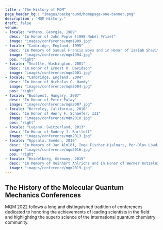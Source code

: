 ```yaml
---
title : "The History of MQM"
page_header_bg : "images/background/homepage-one-banner.png"
description : "MQM History."
draft: false
venue:
- locale: "Athens, Georgia, 1989"
  desc: "In Honor of John Pople (1998 Nobel Prize)"
  image: "images/conference/mqm1989.jpg"
- locale: "Cambridge, England, 1995"
  desc: "In Memory of Samuel Francis Boys and in Honor of Isaiah Shavitt"
  image: "images/conference/mqm1994.jpg"
  pos: "right"
- locale: "Seattle, Washington, 2001"
  desc: "In Honor of Ernest R. Davidson"
  image: "images/conference/mqm2001.jpg"
- locale: "Cambridge, England, 2004"
  desc: "In Honor of Nicholas C. Handy"
  image: "images/conference/mqm2004.jpg"
  pos: "right"
- locale: "Budapest, Hungary, 2007"
  desc: "In Honor of Peter Pulay"
  image: "images/conference/mqm2007.jpg"
- locale: "Berkeley, California, 2010"
  desc: "In Honor of Henry F. Schaefer, III"
  image: "images/conference/mqm2010.jpg"
  pos: "right"
- locale: "Lugano, Switzerland, 2013"
  desc: "In Honor of Rodney J. Bartlett"
  image: "images/conference/mqm2013.jpg"
- locale: "Uppsala, Sweden, 2016"
  desc: "In Memory of Jan Almlöf, Inga Fischer-Hjalmars, Per-Olov Löwdin, and Björn Roos, and in Honor of Per Siegbahn"
  image: "images/conference/mqm2016.jpg"
  pos: "right"
- locale: "Heidelberg, Germany, 2019"
  desc: "In Memory of Reinhart Ahlrichs and In Honor of Werner Kutzelnigg, Wilfried Meyer, and Sigrid Peyerimhoff"
  image: "images/conference/mqm2019.jpg"
---
```

## The History of the Molecular Quantum Mechanics Conferences

MQM 2022 follows a long and distinguished tradition of conferences dedicated to honoring the achievements of leading scientists in the field and highlighting the superb science of the international quantum chemistry community.
